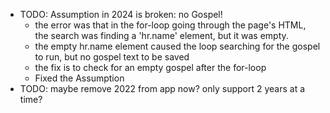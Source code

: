 * TODO: Assumption in 2024 is broken: no Gospel!
  * the error was that in the for-loop going through the page's HTML, the search was finding a 'hr.name' element, but it was empty.
  * the empty hr.name element caused the loop searching for the gospel to run, but no gospel text to be saved
  * the fix is to check for an empty gospel after the for-loop
  * Fixed the Assumption
* TODO: maybe remove 2022 from app now? only support 2 years at a time?

